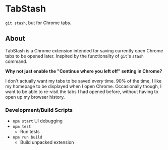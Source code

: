 # TabStash
 `git stash`, but for Chrome tabs.

## About
TabStash is a Chrome extension intended for saving currently open Chrome tabs to be opened later. Inspired by the functionality of `git`'s `stash` command.

**Why not just enable the "Continue where you left off" setting in Chrome?**

I don't actually want my tabs to be saved *every* time. 90% of the time, I like my homepage to be displayed when I open Chrome. Occasionally though, I want to be able to re-visit the tabs I had opened before, without having to open up my browser history.

### Development/Build Scripts
- `npm start`
  UI debugging
- `npm test`
	- Run tests
- `npm run build`
	- Build unpacked extension
